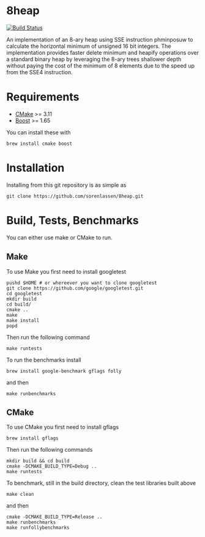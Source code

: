 # 8heap
[![Build Status](https://api.travis-ci.org/sorenlassen/8heap.svg?branch=master)](https://travis-ci.org/sorenlassen/8heap)

An implementation of an 8-ary heap using SSE instruction phminposuw to calculate the horizontal minimum of unsigned 16 bit integers. The implementation provides faster delete minimum and heapify operations over a standard binary heap by leveraging the 8-ary trees shallower depth without paying the cost of the minimum of 8 elements due to the speed up from the SSE4 instruction.

# Requirements

- [CMake](https://cmake.org/download/) >= 3.11
- [Boost](https://www.boost.org/) >= 1.65

You can install these with
```shell
brew install cmake boost
```

# Installation

Installing from this git repository is as simple as
```shell
git clone https://github.com/sorenlassen/8heap.git
```

# Build, Tests, Benchmarks

You can either use make or CMake to run.

## Make

To use Make you first need to install googletest
```shell
pushd $HOME # or whereever you want to clone googletest
git clone https://github.com/google/googletest.git
cd googletest
mkdir build
cd build/
cmake ..
make
make install
popd
```

Then run the following command
```shell
make runtests
```

To run the benchmarks install
```shell
brew install google-benchmark gflags folly
```
and then
```shell
make runbenchmarks
```

## CMake

To use CMake you first need to install gflags
```shell
brew install gflags
```

Then run the following commands
```shell
mkdir build && cd build
cmake -DCMAKE_BUILD_TYPE=Debug ..
make runtests
```

To benchmark, still in the build directory, clean the test libraries built above
```shell
make clean
```
and then
```shell
cmake -DCMAKE_BUILD_TYPE=Release ..
make runbenchmarks
make runfollybenchmarks
```
